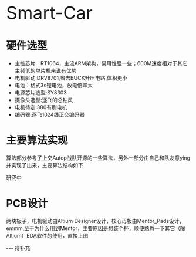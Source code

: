 <font size="8">Smart-Car</font>

# 硬件选型

- 主控芯片：RT1064，主流ARM架构，易用性强一些；600M速度相对于其它主频低的单片机来说有优势
- 电机驱动:DRV8701,省去BUCK升压电路,体积更小
- 电池：格式3s锂电池，放电倍率大
- 电源芯片选型:SY8303
- 摄像头选型:逐飞的总钻风
- 电机待定:380有刷电机
- 编码器:逐飞1024线正交编码器

# 主要算法实现

算法部分参考了上交Autop战队开源的一些算法，另外一部分由自己和队友意ying并实现了出来，主要算法结构如下

研究中

# PCB设计

两块板子，电机驱动由Altium Designer设计，核心母板由Mentor_Pads设计，emmm,至于为什么用到Mentor，主要原因是想装个杯，顺便熟悉一下其它（除Altium）EDA软件的使用，直接上图

--- 待补充
